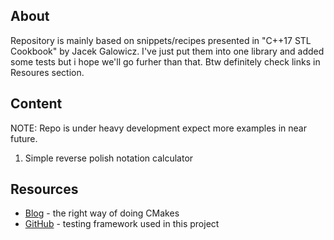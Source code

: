 ## About
  Repository is mainly based on snippets/recipes presented in "C++17
  STL Cookbook" by Jacek Galowicz. I've just put them into one library and added
  some tests but i hope we'll go furher than that. Btw definitely check links in
  Resoures section.

## Content
   NOTE: Repo is under heavy development expect more examples in near future.
   1. Simple reverse polish notation calculator
      
## Resources
* [Blog](https://pabloariasal.github.io/2018/02/19/its-time-to-do-cmake-right/) - the right way of doing CMakes
* [GitHub](https://github.com/catchorg/Catch2) - testing framework used in this project

   
